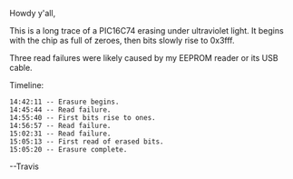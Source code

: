 Howdy y'all,

This is a long trace of a PIC16C74 erasing under ultraviolet light.
It begins with the chip as full of zeroes, then bits slowly rise to
0x3fff.

Three read failures were likely caused by my EEPROM reader or its USB cable.


Timeline:

```
14:42:11 -- Erasure begins.
14:45:44 -- Read failure.
14:55:40 -- First bits rise to ones.
14:56:57 -- Read failure.
15:02:31 -- Read failure.
15:05:13 -- First read of erased bits.
15:05:20 -- Erasure complete.
```

--Travis
